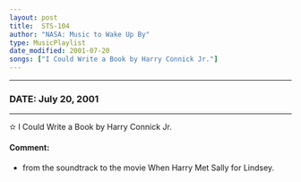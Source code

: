 ```yaml
---
layout: post
title:  STS-104
author: "NASA: Music to Wake Up By"
type: MusicPlaylist
date_modified: 2001-07-20
songs: ["I Could Write a Book by Harry Connick Jr."]
---
```


----
### DATE: July 20, 2001
----
✫ I Could Write a Book by Harry Connick Jr.

#### Comment:
* from the soundtrack to the movie When Harry Met Sally for Lindsey.



<br/>
<center>
	<a target="_blank"
	   href="https://twitter.com/intent/tweet?hashtags=Space,NASA,Playlist,NASAWakeupCalls,SpaceProgram&text={{ page.author}}, '{{ page.songs.first }}' {{ page.title }}, {{ page.date | date: '%B %d, %Y' }}. {{ site.url }}{{ page.url }} @nasawakeupcalls">
	   <i class="fab fa-twitter" alt="Tweet this page" style="font-size: 1.3em;"></i>
	</a>
	&nbsp; 	<i class="fas fa-user-astronaut" style="font-size: 1.5em;"></i> &nbsp;
    <a type="amzn" search="'I Could Write a Book by Harry Connick Jr.'" category="popular music">
        <i class="fab fa-amazon" style="font-size: 1.3em;"></i>
    </a>
</center>
